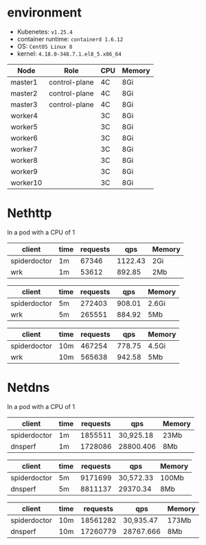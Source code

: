 
# environment
- Kubenetes: `v1.25.4`
- container runtime: `containerd 1.6.12`
- OS: `CentOS Linux 8`
- kernel: `4.18.0-348.7.1.el8_5.x86_64`

| Node     | Role          | CPU  | Memory |
| -------- | ------------- | ---- | ------ |
| master1  | control-plane | 4C   | 8Gi    |
| master2  | control-plane | 4C   | 8Gi    |
| master3  | control-plane | 4C   | 8Gi    |
| worker4  |               | 3C   | 8Gi    |
| worker5  |               | 3C   | 8Gi    |
| worker6  |               | 3C   | 8Gi    |
| worker7  |               | 3C   | 8Gi    |
| worker8  |               | 3C   | 8Gi    |
| worker9  |               | 3C   | 8Gi    |
| worker10 |               | 3C   | 8Gi    |

# Nethttp

In a pod with a CPU of 1

| client       | time | requests | qps     | Memory |
|--------------|------|----------|---------|--------|
| spiderdoctor | 1m   | 67346    | 1122.43 | 2Gi    |
| wrk          | 1m   | 53612    | 892.85  | 2Mb    |

| client       | time | requests | qps      | Memory |
|--------------|------|----------|----------|--------|
| spiderdoctor | 5m   | 272403   | 908.01   | 2.6Gi  |
| wrk          | 5m   | 265551   | 884.92   | 5Mb    |

| client       | time | requests  | qps     | Memory |
|--------------|------|-----------|---------|--------|
| spiderdoctor | 10m  | 467254    | 778.75  | 4.5Gi  |
| wrk          | 10m  | 565638    | 942.58  | 5Mb    |


# Netdns

In a pod with a CPU of 1

| client       | time | requests | qps       | Memory |
|--------------|------|----------|-----------|--------|
| spiderdoctor | 1m   | 1855511  | 30,925.18 | 23Mb   |
| dnsperf      | 1m   | 1728086  |28800.406  | 8Mb    |

| client       | time | requests | qps       | Memory |
|--------------|------|----------|-----------|--------|
| spiderdoctor | 5m   | 9171699  | 30,572.33 | 100Mb  |
| dnsperf      | 5m   | 8811137  | 29370.34  | 8Mb    |

| client       | time | requests  | qps       | Memory |
|--------------|------|-----------|-----------|--------|
| spiderdoctor | 10m  | 18561282  | 30,935.47 | 173Mb  |
| dnsperf      | 10m  | 17260779  | 28767.666 | 8Mb    |

